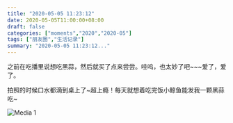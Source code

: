 ```yaml
---
title: "2020-05-05 11:23:12"
date: 2020-05-05T11:00:00+08:00
draft: false
categories: ["moments","2020","2020-05"]
tags: ["朋友圈","生活记录"]
summary: "2020-05-05 11:23:12..."
---
```


之前在吃播里说想吃黑蒜，然后就买了点来尝尝。哇呜，也太妙了吧~~~爱了，爱了。

拍照的时候口水都滴到桌上了~超上瘾！每天就想着吃完饭小鲸鱼能发我一颗黑蒜吃~

![Media 1](/Moments/photos/2020-05-05/202005051123120.jpg)

